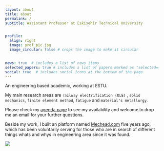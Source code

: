 ```yaml
---
layout: about
title: about
permalink: /
subtitle: Assistant Professor at Eskisehir Technical University


profile:
  align: right
  image: prof_pic.jpg
  image_circular: false # crops the image to make it circular
  

news: true  # includes a list of news items
selected_papers: true # includes a list of papers marked as "selected={true}"
social: true  # includes social icons at the bottom of the page
---
```


An engineering based academic, working at ESTU. 

My main research areas are `railway electrification (OLE)` , `solid mechanics`, `finite element method`, `fatigue` and `material's metallurgy`.

Please check my [agenda page](/agenda) to see my availability and welcome to drop me an email for your further questions. 

Beside my work, I built an platform named [Mechead.com](http://www.mechead.com) five years ago, which has been voluntarily serving for those who are in search of different things whats and whys in engineering area since it was found. 

 [<img src="https://ozgunsunar.com/assets/img/invertretina.png">](http://www.mechead.com)




